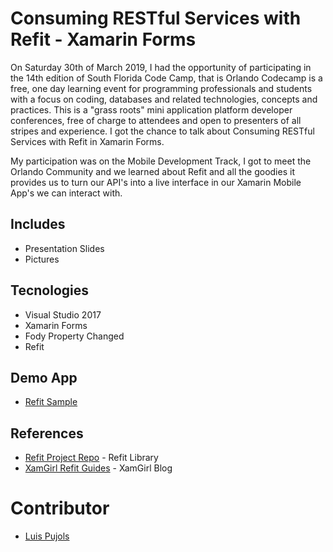 # Consuming RESTful Services with Refit - Xamarin Forms
On Saturday 30th of March 2019, I had the opportunity of participating in the 14th edition of South Florida Code Camp, that is Orlando Codecamp is a free, one day learning event for programming professionals and students with a focus on coding, databases and related technologies, concepts and practices. This is a "grass roots" mini application platform developer conferences, free of charge to attendees and open to presenters of all stripes and experience. I got the chance to talk about Consuming RESTful Services with Refit in Xamarin Forms.

My participation was on the Mobile Development Track, I got to meet the Orlando Community and we learned about Refit and all the goodies it provides us to turn our API's into a live interface in our Xamarin Mobile App's we can interact with.

## Includes
- Presentation Slides
- Pictures

## Tecnologies
- Visual Studio 2017
- Xamarin Forms
- Fody Property Changed
- Refit

## Demo App
- [Refit Sample](https://github.com/CrossGeeks/RefitXamarinFormsSample)

## References
- [Refit Project Repo](https://github.com/reactiveui/refit) - Refit Library
- [XamGirl Refit Guides](https://xamgirl.com/consuming-a-restful-web-service-in-xamarin-forms-using-refit-part-1/) - XamGirl Blog

# Contributor
- [Luis Pujols](https://github.com/pujolsluis)